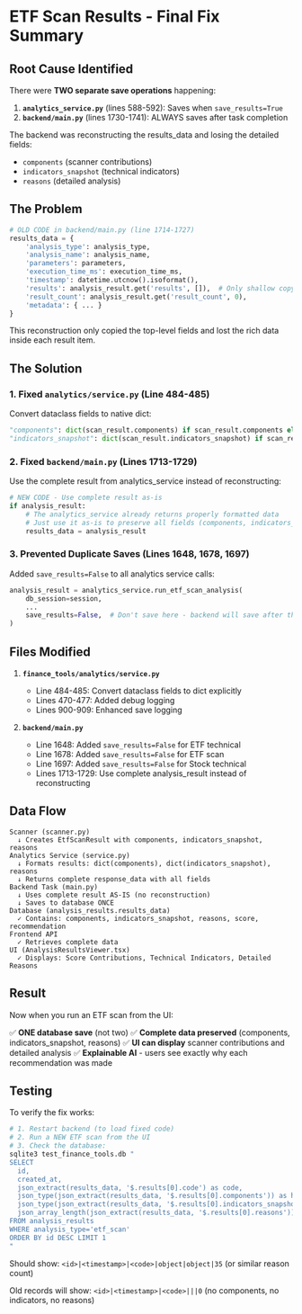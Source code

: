 # ETF Scan Results - Final Fix Summary

## Root Cause Identified

There were **TWO separate save operations** happening:

1. **`analytics_service.py`** (lines 588-592): Saves when `save_results=True`
2. **`backend/main.py`** (lines 1730-1741): ALWAYS saves after task completion

The backend was reconstructing the results_data and losing the detailed fields:
- `components` (scanner contributions)
- `indicators_snapshot` (technical indicators)
- `reasons` (detailed analysis)

## The Problem

```python
# OLD CODE in backend/main.py (line 1714-1727)
results_data = {
    'analysis_type': analysis_type,
    'analysis_name': analysis_name,
    'parameters': parameters,
    'execution_time_ms': execution_time_ms,
    'timestamp': datetime.utcnow().isoformat(),
    'results': analysis_result.get('results', []),  # Only shallow copy!
    'result_count': analysis_result.get('result_count', 0),
    'metadata': { ... }
}
```

This reconstruction only copied the top-level fields and lost the rich data inside each result item.

## The Solution

### 1. Fixed `analytics/service.py` (Line 484-485)
Convert dataclass fields to native dict:
```python
"components": dict(scan_result.components) if scan_result.components else {},
"indicators_snapshot": dict(scan_result.indicators_snapshot) if scan_result.indicators_snapshot else {},
```

### 2. Fixed `backend/main.py` (Lines 1713-1729)
Use the complete result from analytics_service instead of reconstructing:
```python
# NEW CODE - Use complete result as-is
if analysis_result:
    # The analytics_service already returns properly formatted data
    # Just use it as-is to preserve all fields (components, indicators_snapshot, reasons)
    results_data = analysis_result
```

### 3. Prevented Duplicate Saves (Lines 1648, 1678, 1697)
Added `save_results=False` to all analytics service calls:
```python
analysis_result = analytics_service.run_etf_scan_analysis(
    db_session=session,
    ...
    save_results=False,  # Don't save here - backend will save after this returns
)
```

## Files Modified

1. **`finance_tools/analytics/service.py`**
   - Line 484-485: Convert dataclass fields to dict explicitly
   - Lines 470-477: Added debug logging
   - Lines 900-909: Enhanced save logging

2. **`backend/main.py`**
   - Line 1648: Added `save_results=False` for ETF technical
   - Line 1678: Added `save_results=False` for ETF scan
   - Line 1697: Added `save_results=False` for Stock technical
   - Lines 1713-1729: Use complete analysis_result instead of reconstructing

## Data Flow

```
Scanner (scanner.py)
  ↓ Creates EtfScanResult with components, indicators_snapshot, reasons
Analytics Service (service.py)
  ↓ Formats results: dict(components), dict(indicators_snapshot), reasons
  ↓ Returns complete response_data with all fields
Backend Task (main.py)
  ↓ Uses complete result AS-IS (no reconstruction)
  ↓ Saves to database ONCE
Database (analysis_results.results_data)
  ✓ Contains: components, indicators_snapshot, reasons, score, recommendation
Frontend API
  ✓ Retrieves complete data
UI (AnalysisResultsViewer.tsx)
  ✓ Displays: Score Contributions, Technical Indicators, Detailed Reasons
```

## Result

Now when you run an ETF scan from the UI:

✅ **ONE database save** (not two)
✅ **Complete data preserved** (components, indicators_snapshot, reasons)
✅ **UI can display** scanner contributions and detailed analysis
✅ **Explainable AI** - users see exactly why each recommendation was made

## Testing

To verify the fix works:

```bash
# 1. Restart backend (to load fixed code)
# 2. Run a NEW ETF scan from the UI
# 3. Check the database:
sqlite3 test_finance_tools.db "
SELECT 
  id, 
  created_at,
  json_extract(results_data, '$.results[0].code') as code,
  json_type(json_extract(results_data, '$.results[0].components')) as has_components,
  json_type(json_extract(results_data, '$.results[0].indicators_snapshot')) as has_indicators,
  json_array_length(json_extract(results_data, '$.results[0].reasons')) as reason_count
FROM analysis_results 
WHERE analysis_type='etf_scan' 
ORDER BY id DESC LIMIT 1
"
```

Should show: `<id>|<timestamp>|<code>|object|object|35` (or similar reason count)

Old records will show: `<id>|<timestamp>|<code>|||0` (no components, no indicators, no reasons)

